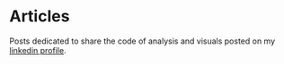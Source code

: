 # Articles
Posts dedicated to share the code of analysis and visuals posted on my [linkedin profile](http://www.linkedin.com/in/wilberthramirez/).
